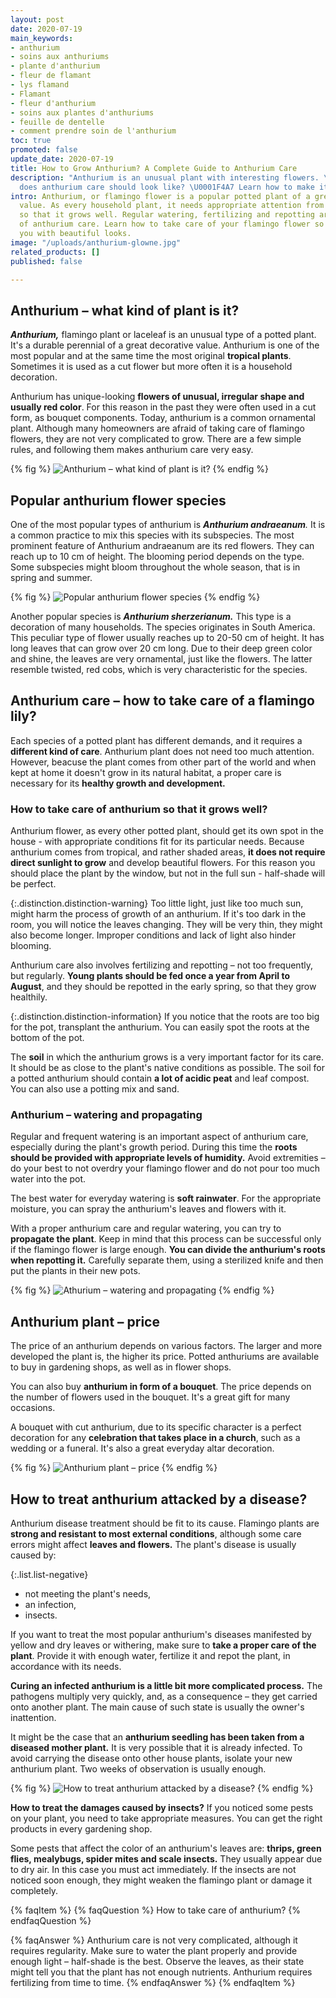 ```yaml
---
layout: post
date: 2020-07-19
main_keywords:
- anthurium
- soins aux anthuriums
- plante d'anthurium
- fleur de flamant
- lys flamand
- Flamant
- fleur d'anthurium
- soins aux plantes d'anthuriums
- feuille de dentelle
- comment prendre soin de l'anthurium
toc: true
promoted: false
update_date: 2020-07-19
title: How to Grow Anthurium? A Complete Guide to Anthurium Care
description: "Anthurium is an unusual plant with interesting flowers. \U0001F33A What
  does anthurium care should look like? \U0001F4A7 Learn how to make it look perfect!"
intro: Anthurium, or flamingo flower is a popular potted plant of a great aesthetic
  value. As every household plant, it needs appropriate attention from the owner,
  so that it grows well. Regular watering, fertilizing and repotting are the basics
  of anthurium care. Learn how to take care of your flamingo flower so that it rewards
  you with beautiful looks.
image: "/uploads/anthurium-glowne.jpg"
related_products: []
published: false

---
```

## Anthurium – what kind of plant is it?

**_Anthurium,_** flamingo plant or laceleaf is an unusual type of a potted plant. It's a durable perennial of a great decorative value. Anthurium is one of the most popular and at the same time the most original **tropical plants**. Sometimes it is used as a cut flower but more often it is a household decoration.

Anthurium has unique-looking **flowers of unusual, irregular shape and usually red color**. For this reason in the past they were often used in a cut form, as bouquet components. Today, anthurium is a common ornamental plant. Although many homeowners are afraid of taking care of flamingo flowers, they are not very complicated to grow. There are a few simple rules, and following them makes anthurium care very easy.

{% fig %}
![Anthurium – what kind of plant is it?](/uploads/anturium-6.jpg "Anthurium – what kind of plant is it?")
{% endfig %}

## Popular anthurium flower species

One of the most popular types of anthurium is **_Anthurium andraeanum_**_._ It is a common practice to mix this species with its subspecies. The most prominent feature of Anthurium andraeanum are its red flowers. They can reach up to 10 cm of height. The blooming period depends on the type. Some subspecies might bloom throughout the whole season, that is in spring and summer.

{% fig %}
![Popular anthurium flower species](/uploads/anturium-2.jpg "Popular anthurium flower species")
{% endfig %}

Another popular species is **_Anthurium sherzerianum._** This type is a decoration of many households. The species originates in South America. This peculiar type of flower usually reaches up to 20-50 cm of height. It has long leaves that can grow over 20 cm long. Due to their deep green color and shine, the leaves are very ornamental, just like the flowers. The latter resemble twisted, red cobs, which is very characteristic for the species.

## Anthurium care – how to take care of a flamingo lily?

Each species of a potted plant has different demands, and it requires a **different kind of care**. Anthurium plant does not need too much attention. However, beacuse the plant comes from other part of the world and when kept at home it doesn't grow in its natural habitat, a proper care is necessary for its **healthy growth and development.**

### How to take care of anthurium so that it grows well?

Anthurium flower, as every other potted plant, should get its own spot in the house - with appropriate conditions fit for its particular needs. Because anthurium comes from tropical, and rather shaded areas, **it does not require direct sunlight to grow** and develop beautiful flowers. For this reason you should place the plant by the window, but not in the full sun - half-shade will be perfect.

{:.distinction.distinction-warning}
Too little light, just like too much sun, might harm the process of growth of an anthurium. If it's too dark in the room, you will notice the leaves changing. They will be very thin, they might also become longer. Improper conditions and lack of light also hinder blooming.

Anthurium care also involves fertilizing and repotting – not too frequently, but regularly. **Young plants should be fed once a year from April to August**, and they should be repotted in the early spring, so that they grow healthily.

{:.distinction.distinction-information}
If you notice that the roots are too big for the pot, transplant the anthurium. You can easily spot the roots at the bottom of the pot.

The **soil** in which the anthurium grows is a very important factor for its care. It should be as close to the plant's native conditions as possible. The soil for a potted anthurium should contain **a lot of acidic peat** and leaf compost. You can also use a potting mix and sand.

### Anthurium – watering and propagating

Regular and frequent watering is an important aspect of anthurium care, especially during the plant's growth period. During this time the **roots should be provided with appropriate levels of humidity.** Avoid extremities – do your best to not overdry your flamingo flower and do not pour too much water into the pot.

The best water for everyday watering is **soft rainwater**. For the appropriate moisture, you can spray the anthurium's leaves and flowers with it.

With a proper anthurium care and regular watering, you can try to **propagate the plant**. Keep in mind that this process can be successful only if the flamingo flower is large enough. **You can divide the anthurium's roots when repotting it.** Carefully separate them, using a sterilized knife and then put the plants in their new pots.

{% fig %}
![Athurium – watering and propagating](/uploads/anturium-5.jpg "Athurium – watering and propagating")
{% endfig %}

## Anthurium plant – price

The price of an anthurium depends on various factors. The larger and more developed the plant is, the higher its price. Potted anthuriums are available to buy in gardening shops, as well as in flower shops.

You can also buy **anthurium in form of a bouquet**. The price depends on the number of flowers used in the bouquet. It's a great gift for many occasions.

A bouquet with cut anthurium, due to its specific character is a perfect decoration for any **celebration that takes place in a church**, such as a wedding or a funeral. It's also a great everyday altar decoration.

{% fig %}
![Anthurium plant – price](/uploads/anturium-4.jpg "Anthurium plant – price")
{% endfig %}

## How to treat anthurium attacked by a disease?

Anthurium disease treatment should be fit to its cause. Flamingo plants are **strong and resistant to most external conditions**, although some care errors might affect **leaves and flowers.** The plant's disease is usually caused by:

{:.list.list-negative}

* not meeting the plant's needs,
* an infection,
* insects.

If you want to treat the most popular anthurium's diseases manifested by yellow and dry leaves or withering, make sure to **take a proper care of the plant**. Provide it with enough water, fertilize it and repot the plant, in accordance with its needs.

**Curing an infected anthurium is a little bit more complicated process.** The pathogens multiply very quickly, and, as a consequence – they get carried onto another plant. The main cause of such state is usually the owner's inattention.

It might be the case that an **anthurium seedling has been taken from a diseased mother plant.** It is very possible that it is already infected. To avoid carrying the disease onto other house plants, isolate your new anthurium plant. Two weeks of observation is usually enough.

{% fig %}
![How to treat anthurium attacked by a disease?](/uploads/anturium-3.jpg "How to treat anthurium attacked by a disease?")
{% endfig %}

**How to treat the damages caused by insects?** If you noticed some pests on your plant, you need to take appropriate measures. You can get the right products in every gardening shop.

Some pests that affect the color of an anthurium's leaves are: **thrips, green flies, mealybugs, spider mites and scale insects.** They usually appear due to dry air. In this case you must act immediately. If the insects are not noticed soon enough, they might weaken the flamingo plant or damage it completely.

{% faqItem %}
{% faqQuestion %}
How to take care of anthurium?
{% endfaqQuestion %}

{% faqAnswer %}
Anthurium care is not very complicated, although it requires regularity. Make sure to water the plant properly and provide enough light – half-shade is the best. Observe the leaves, as their state might tell you that the plant has not enough nutrients. Anthurium requires fertilizing from time to time.
{% endfaqAnswer %}
{% endfaqItem %}